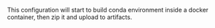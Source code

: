 This configuration will start to build conda environment inside a docker container, then zip it and upload to artifacts.